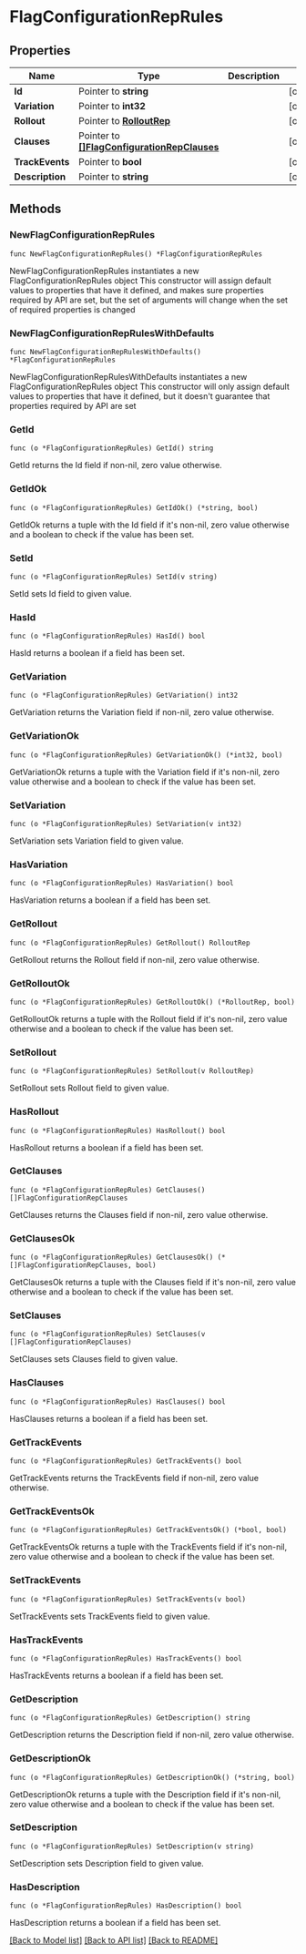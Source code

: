 # FlagConfigurationRepRules

## Properties

Name | Type | Description | Notes
------------ | ------------- | ------------- | -------------
**Id** | Pointer to **string** |  | [optional] 
**Variation** | Pointer to **int32** |  | [optional] 
**Rollout** | Pointer to [**RolloutRep**](RolloutRep.md) |  | [optional] 
**Clauses** | Pointer to [**[]FlagConfigurationRepClauses**](FlagConfigurationRepClauses.md) |  | [optional] 
**TrackEvents** | Pointer to **bool** |  | [optional] 
**Description** | Pointer to **string** |  | [optional] 

## Methods

### NewFlagConfigurationRepRules

`func NewFlagConfigurationRepRules() *FlagConfigurationRepRules`

NewFlagConfigurationRepRules instantiates a new FlagConfigurationRepRules object
This constructor will assign default values to properties that have it defined,
and makes sure properties required by API are set, but the set of arguments
will change when the set of required properties is changed

### NewFlagConfigurationRepRulesWithDefaults

`func NewFlagConfigurationRepRulesWithDefaults() *FlagConfigurationRepRules`

NewFlagConfigurationRepRulesWithDefaults instantiates a new FlagConfigurationRepRules object
This constructor will only assign default values to properties that have it defined,
but it doesn't guarantee that properties required by API are set

### GetId

`func (o *FlagConfigurationRepRules) GetId() string`

GetId returns the Id field if non-nil, zero value otherwise.

### GetIdOk

`func (o *FlagConfigurationRepRules) GetIdOk() (*string, bool)`

GetIdOk returns a tuple with the Id field if it's non-nil, zero value otherwise
and a boolean to check if the value has been set.

### SetId

`func (o *FlagConfigurationRepRules) SetId(v string)`

SetId sets Id field to given value.

### HasId

`func (o *FlagConfigurationRepRules) HasId() bool`

HasId returns a boolean if a field has been set.

### GetVariation

`func (o *FlagConfigurationRepRules) GetVariation() int32`

GetVariation returns the Variation field if non-nil, zero value otherwise.

### GetVariationOk

`func (o *FlagConfigurationRepRules) GetVariationOk() (*int32, bool)`

GetVariationOk returns a tuple with the Variation field if it's non-nil, zero value otherwise
and a boolean to check if the value has been set.

### SetVariation

`func (o *FlagConfigurationRepRules) SetVariation(v int32)`

SetVariation sets Variation field to given value.

### HasVariation

`func (o *FlagConfigurationRepRules) HasVariation() bool`

HasVariation returns a boolean if a field has been set.

### GetRollout

`func (o *FlagConfigurationRepRules) GetRollout() RolloutRep`

GetRollout returns the Rollout field if non-nil, zero value otherwise.

### GetRolloutOk

`func (o *FlagConfigurationRepRules) GetRolloutOk() (*RolloutRep, bool)`

GetRolloutOk returns a tuple with the Rollout field if it's non-nil, zero value otherwise
and a boolean to check if the value has been set.

### SetRollout

`func (o *FlagConfigurationRepRules) SetRollout(v RolloutRep)`

SetRollout sets Rollout field to given value.

### HasRollout

`func (o *FlagConfigurationRepRules) HasRollout() bool`

HasRollout returns a boolean if a field has been set.

### GetClauses

`func (o *FlagConfigurationRepRules) GetClauses() []FlagConfigurationRepClauses`

GetClauses returns the Clauses field if non-nil, zero value otherwise.

### GetClausesOk

`func (o *FlagConfigurationRepRules) GetClausesOk() (*[]FlagConfigurationRepClauses, bool)`

GetClausesOk returns a tuple with the Clauses field if it's non-nil, zero value otherwise
and a boolean to check if the value has been set.

### SetClauses

`func (o *FlagConfigurationRepRules) SetClauses(v []FlagConfigurationRepClauses)`

SetClauses sets Clauses field to given value.

### HasClauses

`func (o *FlagConfigurationRepRules) HasClauses() bool`

HasClauses returns a boolean if a field has been set.

### GetTrackEvents

`func (o *FlagConfigurationRepRules) GetTrackEvents() bool`

GetTrackEvents returns the TrackEvents field if non-nil, zero value otherwise.

### GetTrackEventsOk

`func (o *FlagConfigurationRepRules) GetTrackEventsOk() (*bool, bool)`

GetTrackEventsOk returns a tuple with the TrackEvents field if it's non-nil, zero value otherwise
and a boolean to check if the value has been set.

### SetTrackEvents

`func (o *FlagConfigurationRepRules) SetTrackEvents(v bool)`

SetTrackEvents sets TrackEvents field to given value.

### HasTrackEvents

`func (o *FlagConfigurationRepRules) HasTrackEvents() bool`

HasTrackEvents returns a boolean if a field has been set.

### GetDescription

`func (o *FlagConfigurationRepRules) GetDescription() string`

GetDescription returns the Description field if non-nil, zero value otherwise.

### GetDescriptionOk

`func (o *FlagConfigurationRepRules) GetDescriptionOk() (*string, bool)`

GetDescriptionOk returns a tuple with the Description field if it's non-nil, zero value otherwise
and a boolean to check if the value has been set.

### SetDescription

`func (o *FlagConfigurationRepRules) SetDescription(v string)`

SetDescription sets Description field to given value.

### HasDescription

`func (o *FlagConfigurationRepRules) HasDescription() bool`

HasDescription returns a boolean if a field has been set.


[[Back to Model list]](../README.md#documentation-for-models) [[Back to API list]](../README.md#documentation-for-api-endpoints) [[Back to README]](../README.md)


